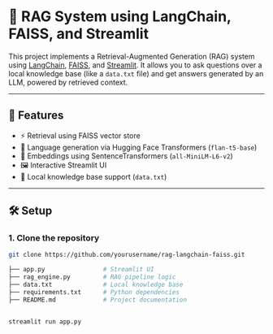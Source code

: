 # 🧠 RAG System using LangChain, FAISS, and Streamlit

This project implements a Retrieval-Augmented Generation (RAG) system using [LangChain](https://www.langchain.com/), [FAISS](https://github.com/facebookresearch/faiss), and [Streamlit](https://streamlit.io/). It allows you to ask questions over a local knowledge base (like a `data.txt` file) and get answers generated by an LLM, powered by retrieved context.

---

## 🚀 Features

- ⚡ Retrieval using FAISS vector store
- 🤖 Language generation via Hugging Face Transformers (`flan-t5-base`)
- 🧠 Embeddings using SentenceTransformers (`all-MiniLM-L6-v2`)
- 🖼️ Interactive Streamlit UI
- 📂 Local knowledge base support (`data.txt`)

---

## 🛠️ Setup

### 1. Clone the repository

```bash
git clone https://github.com/yourusername/rag-langchain-faiss.git

├── app.py                # Streamlit UI
├── rag_engine.py         # RAG pipeline logic
├── data.txt              # Local knowledge base
├── requirements.txt      # Python dependencies
├── README.md             # Project documentation


streamlit run app.py

